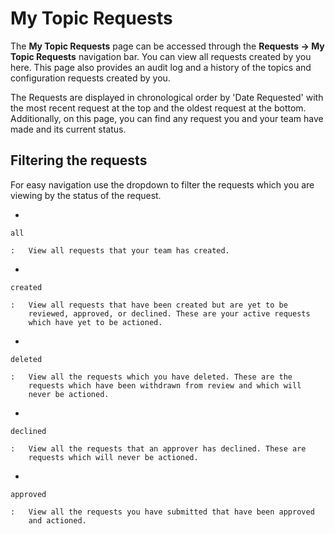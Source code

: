 # My Topic Requests

The **My Topic Requests** page can be accessed through the **Requests
-\> My Topic Requests** navigation bar. You can view all requests
created by you here. This page also provides an audit log and a history
of the topics and configuration requests created by you.

The Requests are displayed in chronological order by \'Date Requested\'
with the most recent request at the top and the oldest request at the
bottom. Additionally, on this page, you can find any request you and
your team have made and its current status.

## Filtering the requests

For easy navigation use the dropdown to filter the requests which you
are viewing by the status of the request.

-   

    all

    :   View all requests that your team has created.

-   

    created

    :   View all requests that have been created but are yet to be
        reviewed, approved, or declined. These are your active requests
        which have yet to be actioned.

-   

    deleted

    :   View all the requests which you have deleted. These are the
        requests which have been withdrawn from review and which will
        never be actioned.

-   

    declined

    :   View all the requests that an approver has declined. These are
        requests which will never be actioned.

-   

    approved

    :   View all the requests you have submitted that have been approved
        and actioned.

